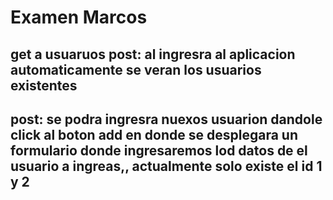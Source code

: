 # Examen Marcos



## get a usuaruos post: al ingresra al aplicacion automaticamente se veran los usuarios existentes



## post: se podra ingresra nuexos usuarion dandole click al boton add en donde se desplegara un formulario donde ingresaremos lod datos de el usuario a ingreas,, actualmente solo existe el id 1 y 2

